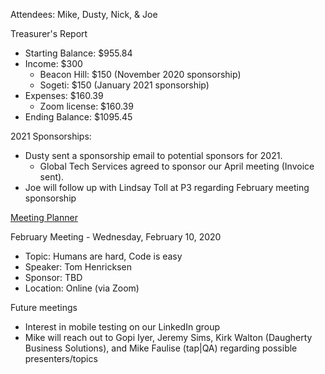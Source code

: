 Attendees: Mike, Dusty, Nick, & Joe

Treasurer's Report
- Starting Balance: $955.84
- Income: $300
  - Beacon Hill: $150 (November 2020 sponsorship)
  - Sogeti: $150 (January 2021 sponsorship)
- Expenses: $160.39
  - Zoom license: $160.39
- Ending Balance: $1095.45

2021 Sponsorships:
- Dusty sent a sponsorship email to potential sponsors for 2021.
  - Global Tech Services agreed to sponsor our April meeting (Invoice sent).
- Joe will follow up with Lindsay Toll at P3 regarding February meeting sponsorship

[Meeting Planner](https://docs.google.com/spreadsheets/d/1qY6O5bR5MWBwRZ-iIOG0dUWdoj8bld_chOMgfkDfrik/edit?usp=sharing)

February Meeting - Wednesday, February 10, 2020
- Topic: Humans are hard, Code is easy
- Speaker: Tom Henricksen
- Sponsor: TBD
- Location: Online (via Zoom)

Future meetings
- Interest in mobile testing on our LinkedIn group
- Mike will reach out to Gopi Iyer, Jeremy Sims, Kirk Walton (Daugherty Business Solutions), and Mike Faulise (tap|QA) regarding possible presenters/topics
